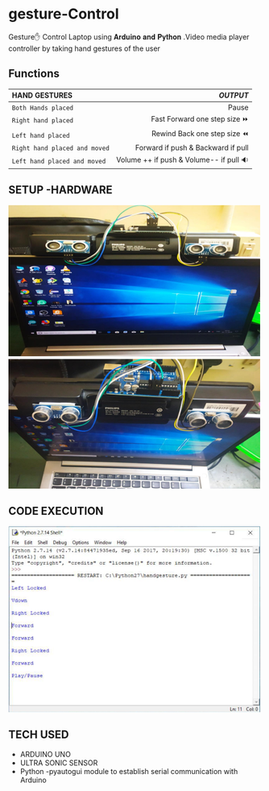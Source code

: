 # gesture-Control
Gesture✋ Control Laptop using 𝐀𝐫𝐝𝐮𝐢𝐧𝐨 𝐚𝐧𝐝 𝐏𝐲𝐭𝐡𝐨𝐧 .Video media player controller by taking hand gestures of the user

## Functions 


|  **HAND GESTURES** | ***OUTPUT***|
| :---             |              ---: |
|`Both Hands placed`  | Pause            |  
|`Right hand placed`  |Fast Forward one step size ⏩ |
|`Left hand placed`   |Rewind Back one step size ⏪ |
|`Right hand placed and moved`  |Forward if push & Backward if pull     |
|`Left hand placed and moved`  | Volume ++ if push & Volume-- if pull  🔉   |

## SETUP -HARDWARE 
<img src="./HARDWARE _setup1.png" width="500">    <img src="./HARDWARE _setup2.png" width="500">

## CODE EXECUTION
<img src ="./CODE_execution1.png" width="500">


## TECH USED 
* ARDUINO UNO
* ULTRA SONIC SENSOR
* Python -pyautogui module to establish serial communication with Arduino
